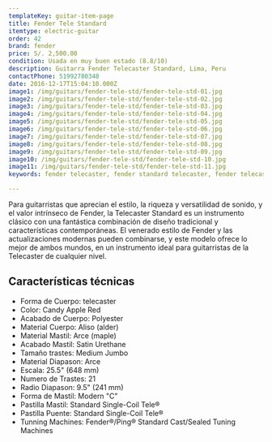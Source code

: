 ```yaml
---
templateKey: guitar-item-page
title: Fender Tele Standard
itemtype: electric-guitar
order: 42
brand: fender
price: S/. 2,500.00
condition: Usada en muy buen estado (8.8/10)
description: Guitarra Fender Telecaster Standard, Lima, Peru
contactPhone: 51992780348
date: 2016-12-17T15:04:10.000Z
image1: /img/guitars/fender-tele-std/fender-tele-std-01.jpg
image2: /img/guitars/fender-tele-std/fender-tele-std-02.jpg
image3: /img/guitars/fender-tele-std/fender-tele-std-03.jpg
image4: /img/guitars/fender-tele-std/fender-tele-std-04.jpg
image5: /img/guitars/fender-tele-std/fender-tele-std-05.jpg
image6: /img/guitars/fender-tele-std/fender-tele-std-06.jpg
image7: /img/guitars/fender-tele-std/fender-tele-std-07.jpg
image8: /img/guitars/fender-tele-std/fender-tele-std-08.jpg
image9: /img/guitars/fender-tele-std/fender-tele-std-09.jpg
image10: /img/guitars/fender-tele-std/fender-tele-std-10.jpg
image11: /img/guitars/fender-tele-std/fender-tele-std-11.jpg
keywords: fender telecaster, fender standard telecaster, fender telecaster, fender telecaster

---
```

Para guitarristas que aprecian el estilo, la riqueza y versatilidad de sonido, y el valor intrínseco de Fender, la Telecaster Standard es un instrumento clásico con una fantástica combinación de diseño tradicional y características contemporáneas. El venerado estilo de Fender y las actualizaciones modernas pueden combinarse, y este modelo ofrece lo mejor de ambos mundos, en un instrumento ideal para guitarristas de la Telecaster de cualquier nivel. 

## Características técnicas

* Forma de Cuerpo: telecaster
* Color: Candy Apple Red
* Acabado de Cuerpo: Polyester
* Material Cuerpo: Aliso (alder)
* Material Mastil: Arce (maple)
* Acabado Mastil: Satin Urethane
* Tamaño trastes: Medium Jumbo
* Material Diapason: Arce
* Escala: 25.5" (648 mm)
* Numero de Trastes: 21
* Radio Diapason: 9.5" (241 mm)
* Forma de Mastil: Modern "C"
* Pastilla Mastil: Standard Single-Coil Tele®
* Pastilla Puente: Standard Single-Coil Tele®
* Tunning Machines: Fender®/Ping® Standard Cast/Sealed Tuning Machines